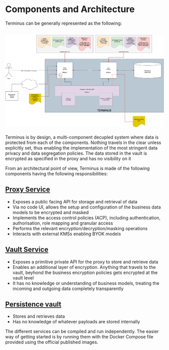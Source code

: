# Components and Architecture

Terminus can be generally represented as the following:

![General Diagran](./general.png)
---------------

Terminus is by design, a multi-component decupled system where data is protected from each of the components. 
Nothing travels in the clear unless explicitly set, thus enabling the implementation of the most stringent data privacy and data segregation policies. The data stored in the vault is encrypted as specified in the proxy and has no visibility on it

From an architectural point of view, Terminus is made of the following components having the following responsibilities:

## [Proxy Service](./proxy)
- Exposes a public facing API for storage and retrieval of data
- Via no code UI, allows the setup and configuration of the business data models to be encrypted and masked
- Implements the access control policies (ACP), including authentication, authorisation, role mapping and granular access
- Performs the relevant encryption/decryption/masking operations
- Interacts with external KMSs enabling BYOK models

## [Vault Service](./vaultservice)
- Exposes a primitive private API for the proxy to store and retrieve data
- Enables an additional layer of encryption. Anything that travels to the vault, beyhond the business encryption policies gets encrypted at the vault level
- It has no knowledge or understanding of business models, treating the incoming and outgoing data completely transparently

## [Persistence vault](./vault)
- Stores and retrieves data
- Has no knowledge of whatever payloads are stored internally

The different services can be compiled and run independently. The easier way of getting started is by running them with the Docker Compose file provided using the official published images.
